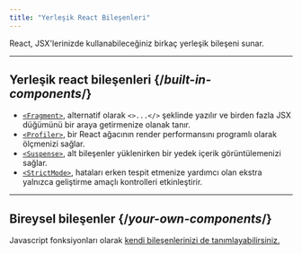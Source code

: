 ```yaml
---
title: "Yerleşik React Bileşenleri"
---
```


<Intro>

React, JSX'lerinizde kullanabileceğiniz birkaç yerleşik bileşeni sunar.

</Intro>

---

## Yerleşik react bileşenleri {/*built-in-components*/}
* [`<Fragment>`](/reference/react/Fragment), alternatif olarak `<>...</>` şeklinde yazılır ve birden fazla JSX düğümünü bir araya getirmenize olanak tanır.
* [`<Profiler>`](/reference/react/Profiler), bir React ağacının render performansını programlı olarak ölçmenizi sağlar.
* [`<Suspense>`](/reference/react/Suspense), alt bileşenler yüklenirken bir yedek içerik görüntülemenizi sağlar.
* [`<StrictMode>`](/reference/react/StrictMode), hataları erken tespit etmenize yardımcı olan ekstra yalnızca geliştirme amaçlı kontrolleri etkinleştirir.

---

## Bireysel bileşenler {/*your-own-components*/}

Javascript fonksiyonları olarak [kendi bileşenlerinizi de tanımlayabilirsiniz.](/learn/your-first-component)